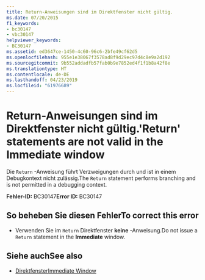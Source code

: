 ```yaml
---
title: Return-Anweisungen sind im Direktfenster nicht gültig.
ms.date: 07/20/2015
f1_keywords:
- bc30147
- vbc30147
helpviewer_keywords:
- BC30147
ms.assetid: ed3647ce-1450-4c60-96c6-2bfe49cf62d5
ms.openlocfilehash: 955e1e38067f3578ad8f9d29ec97d4c8e9a2d192
ms.sourcegitcommit: 9b552addadfb57fab0b9e7852ed4f1f1b8a42f8e
ms.translationtype: HT
ms.contentlocale: de-DE
ms.lasthandoff: 04/23/2019
ms.locfileid: "61976689"
---
```

# <a name="return-statements-are-not-valid-in-the-immediate-window"></a><span data-ttu-id="296eb-102">Return-Anweisungen sind im Direktfenster nicht gültig.</span><span class="sxs-lookup"><span data-stu-id="296eb-102">'Return' statements are not valid in the Immediate window</span></span>
<span data-ttu-id="296eb-103">Die `Return` -Anweisung führt Verzweigungen durch und ist in einem Debugkontext nicht zulässig.</span><span class="sxs-lookup"><span data-stu-id="296eb-103">The `Return` statement performs branching and is not permitted in a debugging context.</span></span>  
  
 <span data-ttu-id="296eb-104">**Fehler-ID:** BC30147</span><span class="sxs-lookup"><span data-stu-id="296eb-104">**Error ID:** BC30147</span></span>  
  
## <a name="to-correct-this-error"></a><span data-ttu-id="296eb-105">So beheben Sie diesen Fehler</span><span class="sxs-lookup"><span data-stu-id="296eb-105">To correct this error</span></span>  
  
- <span data-ttu-id="296eb-106">Verwenden Sie im `Return` Direktfenster **keine** -Anweisung.</span><span class="sxs-lookup"><span data-stu-id="296eb-106">Do not issue a `Return` statement in the **Immediate** window.</span></span>  
  
## <a name="see-also"></a><span data-ttu-id="296eb-107">Siehe auch</span><span class="sxs-lookup"><span data-stu-id="296eb-107">See also</span></span>

- [<span data-ttu-id="296eb-108">Direktfenster</span><span class="sxs-lookup"><span data-stu-id="296eb-108">Immediate Window</span></span>](/visualstudio/ide/reference/immediate-window)
